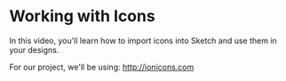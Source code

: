# Working with Icons

In this video, you'll learn how to import icons into Sketch and use them in your designs.

For our project, we'll be using: http://ionicons.com

